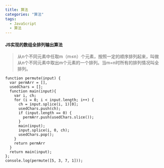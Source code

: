 ```yaml
---
title: 算法
categories: "算法"
tags:
  - JavaScript
  - 算法
---
```

#### JS实现的数组全排列输出算法
> 从n个不同元素中任取m（m≤n）个元素，按照一定的顺序排列起来，叫做从n个不同元素中取出m个元素的一个排列。当m=n时所有的排列情况叫全排列。
```
function permute(input) {
  var permArr = [],
  usedChars = [];
  function main(input){
    var i, ch;
    for (i = 0; i < input.length; i++) {
      ch = input.splice(i, 1)[0];
      usedChars.push(ch);
      if (input.length == 0) {
        permArr.push(usedChars.slice());
      }
      main(input);
      input.splice(i, 0, ch);
      usedChars.pop();
    }
    return permArr
  }
  return main(input);
};
console.log(permute([5, 3, 7, 1]));
```
